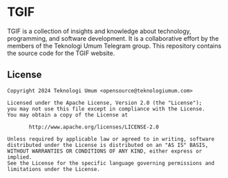 # TGIF

TGIF is a collection of insights and knowledge about technology, programming, and software development. It is a
collaborative effort by the members of the Teknologi Umum Telegram group. This repository contains the source code for
the TGIF website.

## License

```
Copyright 2024 Teknologi Umum <opensource@teknologiumum.com>

Licensed under the Apache License, Version 2.0 (the "License");
you may not use this file except in compliance with the License.
You may obtain a copy of the License at

       http://www.apache.org/licenses/LICENSE-2.0

Unless required by applicable law or agreed to in writing, software
distributed under the License is distributed on an "AS IS" BASIS,
WITHOUT WARRANTIES OR CONDITIONS OF ANY KIND, either express or implied.
See the License for the specific language governing permissions and
limitations under the License.
```